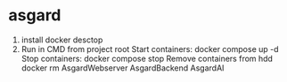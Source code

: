 # asgard

1. install docker desctop
2. Run in CMD from project root
Start containers:
docker compose up -d
Stop containers:
docker compose stop
Remove containers from hdd
docker rm AsgardWebserver AsgardBackend AsgardAI
